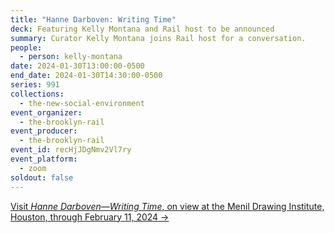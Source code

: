 ```yaml
---
title: "Hanne Darboven: Writing Time"
deck: Featuring Kelly Montana and Rail host to be announced
summary: Curator Kelly Montana joins Rail host for a conversation.
people:
  - person: kelly-montana
date: 2024-01-30T13:00:00-0500
end_date: 2024-01-30T14:30:00-0500
series: 991
collections:
  - the-new-social-environment
event_organizer:
  - the-brooklyn-rail
event_producer:
  - the-brooklyn-rail
event_id: recHjJDgNmv2Vl7ry
event_platform:
  - zoom
soldout: false
---
```

[V﻿isit *Hanne Darboven—Writing Time*, on view at the Menil Drawing Institute, Houston, through February 11, 2024 →](https://www.menil.org/exhibitions/373-hanne-darboven-writing-time)